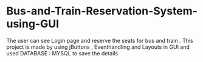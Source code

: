# Bus-and-Train-Reservation-System-using-GUI
The user can see  Login page and reserve the seats for bus and train . This project is made by using jButtons ,  Eventhandling and  Layouts in GUI and used DATABASE : MYSQL to save the details
